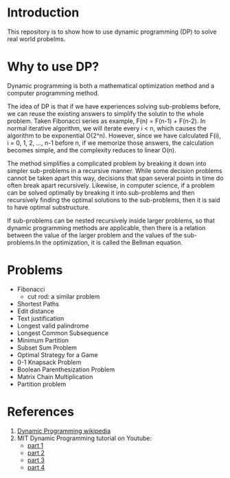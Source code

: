 # Introduction

This repository is to show how to use dynamic programming (DP) to solve real world probelms.

# Why to use DP?
Dynamic programming is both a mathematical optimization method and a computer programming method. 

The idea of DP is that if we have experiences solving sub-problems before, we can reuse the existing answers to simplify the solutin to the whole problem. Taken Fibonacci series as example, F(n) = F(n-1) + F(n-2). In normal iterative algorithm, we will iterate every i < n, which causes the algorithm to be exponential O(2^n). However, since we have calculated F(i), i = 0, 1, 2, ..., n-1 before n, if we memorize those answers, the calculation becomes simple, and the complexity reduces to linear O(n).

The method simplifies a complicated problem by breaking it down into simpler sub-problems in a recursive manner. While some decision problems cannot be taken apart this way, decisions that span several points in time do often break apart recursively. Likewise, in computer science, if a problem can be solved optimally by breaking it into sub-problems and then recursively finding the optimal solutions to the sub-problems, then it is said to have optimal substructure.

If sub-problems can be nested recursively inside larger problems, so that dynamic programming methods are applicable, then there is a relation between the value of the larger problem and the values of the sub-problems.In the optimization, it is called the Bellman equation.

# Problems
- Fibonacci
  - cut rod: a similar problem
- Shortest Paths
- Edit distance
- Text justification
- Longest valid palindrome
- Longest Common Subsequence
- Minimum Partition
- Subset Sum Problem
- Optimal Strategy for a Game
- 0-1 Knapsack Problem
- Boolean Parenthesization Problem
- Matrix Chain Multiplication
- Partition problem

# References
1. [Dynamic Programming wikipedia](https://en.m.wikipedia.org/wiki/Dynamic_programming)
2. MIT Dynamic Programming tutorial on Youtube: 
   - [part 1](https://www.youtube.com/watch?v=OQ5jsbhAv_M)
   - [part 2](https://www.youtube.com/watch?v=ENyox7kNKeY)
   - [part 3](https://www.youtube.com/watch?v=ocZMDMZwhCY)
   - [part 4](https://www.youtube.com/watch?v=tp4_UXaVyx8)
 
